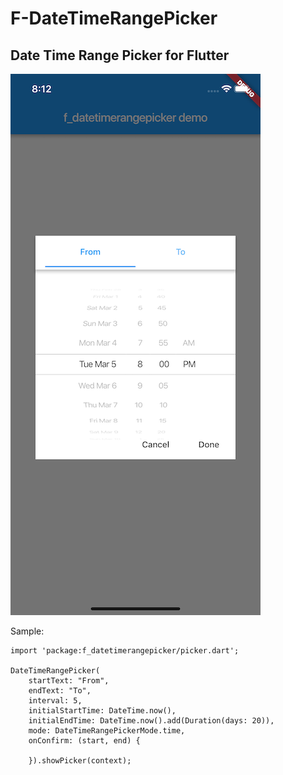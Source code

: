 # F-DateTimeRangePicker
## Date Time Range Picker for Flutter

![](/screenshots/sc1.png)

Sample:
~~~~
import 'package:f_datetimerangepicker/picker.dart';

DateTimeRangePicker(
    startText: "From",
    endText: "To",
    interval: 5,
    initialStartTime: DateTime.now(),
    initialEndTime: DateTime.now().add(Duration(days: 20)),
    mode: DateTimeRangePickerMode.time,
    onConfirm: (start, end) {
        
    }).showPicker(context);
~~~~